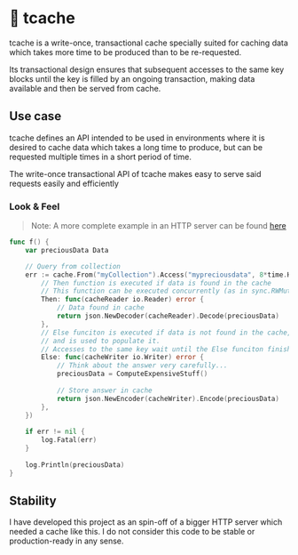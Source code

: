 # 🔗 tcache

tcache is a write-once, transactional cache specially suited for caching data which takes more time to be produced than to be re-requested.

Its transactional design ensures that subsequent accesses to the same key blocks until the key is filled by an ongoing transaction, making data available and then be served from cache.

## Use case

tcache defines an API intended to be used in environments where it is desired to cache data which takes a long time to produce, but can be requested multiple times in a short period of time.

The write-once transactional API of tcache makes easy to serve said requests easily and efficiently 

### Look & Feel

> Note: A more complete example in an HTTP server can be found [here](https://github.com/roobre/tcache/blob/master/example/answerServer.go) 

```go
func f() {
    var preciousData Data

    // Query from collection 
    err := cache.From("myCollection").Access("mypreciousdata", 8*time.Hour, tcache.Handler{
        // Then function is executed if data is found in the cache
        // This function can be executed concurrently (as in sync.RWMutex.RLock())
        Then: func(cacheReader io.Reader) error {
            // Data found in cache
            return json.NewDecoder(cacheReader).Decode(preciousData)
        },
        // Else funciton is executed if data is not found in the cache,
        // and is used to populate it.
        // Accesses to the same key wait until the Else funciton finishes
        Else: func(cacheWriter io.Writer) error {
            // Think about the answer very carefully...
            preciousData = ComputeExpensiveStuff()
    
            // Store answer in cache
            return json.NewEncoder(cacheWriter).Encode(preciousData)
        },
    })
    
    if err != nil {
        log.Fatal(err)
    }
    
    log.Println(preciousData)
}
```

## Stability

I have developed this project as an spin-off of a bigger HTTP server which needed a cache like this. I do not consider this code to be stable or production-ready in any sense.
